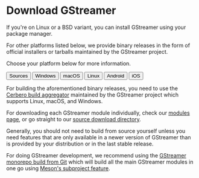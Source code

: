 # Download GStreamer

If you're on Linux or a BSD variant, you can install GStreamer using your
package manager.

For other platforms listed below, we provide binary releases in
the form of official installers or tarballs maintained by the GStreamer
project. 

Choose your platform below for more information.

<div class="dl-content">
<div class="dl-tablist" role="tablist">
  <button class="dl-tab dl-tab-r" id="tab-sources" aria-selected="true" aria-controls="panel-sources" role="tab">Sources</button>
  <button class="dl-tab dl-tab-g" id="tab-windows" aria-selected="false" aria-controls="panel-windows" role="tab">Windows</button>
  <button class="dl-tab dl-tab-g" id="tab-macos" aria-selected="false" aria-controls="panel-macos" role="tab">macOS</button>
  <button class="dl-tab dl-tab-g" id="tab-linux" aria-selected="false" aria-controls="panel-linux" role="tab">Linux</button>
  <button class="dl-tab dl-tab-b" id="tab-android" aria-selected="false" aria-controls="panel-android" role="tab">Android</button>
  <button class="dl-tab dl-tab-b" id="tab-ios" aria-selected="false" aria-controls="panel-ios" role="tab">iOS</button>
</div>

<!-- SOURCES -->
<div class="dl-panel" id="panel-sources" role="tabpanel" tabindex="0" aria-labelledby="tab-sources">
<!-- 
  Please note the empty line between the <div> and its content.
  This is needed for Markdown to be parsed inside HTML blocks. 
-->

For building the aforementioned binary releases, you need to use the [Cerbero
build aggregator](https://gitlab.freedesktop.org/gstreamer/cerbero/#description)
maintained by the GStreamer project which supports Linux, macOS, and Windows.

For downloading each GStreamer module individually, check our [modules
page](/modules/), or go straight to our [source download directory](/src/).

Generally, you should not need to build from source yourself unless you need
features that are only available in a newer version of GStreamer than is
provided by your distribution or in the last stable release.

For doing GStreamer development, we recommend using the [GStreamer monorepo
build from Git](https://gitlab.freedesktop.org/gstreamer/gstreamer/#getting-started)
which will build all the main GStreamer modules in one go using [Meson's subproject
feature](https://mesonbuild.com/Subprojects.html).
</div>

<!-- WINDOWS -->
<div class="dl-panel" id="panel-windows" role="tabpanel" tabindex="0" aria-labelledby="tab-windows" hidden="">

Binary releases in the form of MSI installers are available. The installers are
split into runtime and development packages. For development, you will want to
install both packages.

* MSVC 64-bit (VS 2019, Release CRT)
  - [1.24.12 runtime installer](/data/pkg/windows/1.24.12/msvc/gstreamer-1.0-msvc-x86_64-1.24.12.msi)
  - [1.24.12 development installer](/data/pkg/windows/1.24.12/msvc/gstreamer-1.0-devel-msvc-x86_64-1.24.12.msi)
* MSVC 32-bit (VS 2019, Release CRT)
  - [1.24.12 runtime installer](/data/pkg/windows/1.24.12/msvc/gstreamer-1.0-msvc-x86-1.24.12.msi)
  - [1.24.12 development installer](/data/pkg/windows/1.24.12/msvc/gstreamer-1.0-devel-msvc-x86-1.24.12.msi)
* MinGW 64-bit
  - [1.24.12 runtime installer](/data/pkg/windows/1.24.12/mingw/gstreamer-1.0-mingw-x86_64-1.24.12.msi)
  - [1.24.12 development installer](/data/pkg/windows/1.24.12/mingw/gstreamer-1.0-devel-mingw-x86_64-1.24.12.msi)
* MinGW 32-bit
  - [1.24.12 runtime installer](/data/pkg/windows/1.24.12/mingw/gstreamer-1.0-mingw-x86-1.24.12.msi)
  - [1.24.12 development installer](/data/pkg/windows/1.24.12/mingw/gstreamer-1.0-devel-mingw-x86-1.24.12.msi)

For each of the above listed targets, [a zip file with `.msm` modules](/data/pkg/windows/1.24.12/)
is available for integration into your own WiX-based app installer.

If you are not sure which to pick between MSVC and MinGW, just pick MSVC.
However, do see the [toolchain compatibility notes](#toolchain-compatibility-notes)
below which may affect you based on what toolchain your app will be built with.

NOTE: The library names in MSVC are different from MinGW; specifically the DLLs
are of the form `foo.dll` instead of `libfoo.dll`.

NOTE: [GstSharp .NET bindings](https://www.nuget.org/packages/GstSharp/)
require the MSVC binaries starting with 1.18.

NOTE: Some of the plugins shipped with the MSVC binaries link to non-gstreamer
libraries built with MinGW because they are built with Autotools. [See below](#toolchain-compatibility-notes)
for what this means for your application.

[Older 1.x binary releases](/data/pkg/windows) are also available.

#### Universal Windows Platform

Binary releases built to target the Universal Windows Platform (UWP). Used for
shipping apps on the Windows Store, such as for an XBox, HoloLens 2, etc.

* UWP Universal (ARM64, X86, X86_64) (VS 2019, Release CRT) (old old stable)
  - [1.20.7 runtime + development tarball](/data/pkg/windows/1.20.7/uwp/gstreamer-1.0-uwp-universal-1.20.7.tar.xz)
* UWP Universal (ARM64, X86, X86_64) (VS 2019, Debug CRT) (old old stable)
  - [1.20.7 runtime + development tarball](/data/pkg/windows/1.20.7/uwp/gstreamer-1.0-uwp+debug-universal-1.20.7.tar.xz)

UWP apps cannot use plugins that use dependencies built with MinGW because of
forbidden APIs. Hence, these plugins are omitted from the binaries.

<a name="toolchain-compatibility-notes"></a>
#### Toolchain Compatibility Notes

On Windows, you can use a number of different toolchains and versions thereof,
and it is not always obvious how these can be mixed and matched with the
binaries provided above by GStreamer.

The first step is ensuring that you're using the correct architecture. You
should not try to mix 32-bit code built with any toolchain with 64-bit code
built with any toolchain.

Next, understand that since GStreamer is written mostly in C, all APIs exported
by GStreamer libraries and plugins use C ABIs. Even plugins written in other
languages such as Rust, C++, C#, Python, etc, are loaded using the C ABI.

This means you can consume the GStreamer binaries from any toolchain that uses
the same C ABI. Using the same [CRT (C Runtime)](https://docs.microsoft.com/en-us/cpp/c-runtime-library/crt-library-features)
is better, but it's not always a requirement. Here's the matrix outlining the
CRT used for each GStreamer version:

| GStreamer version | MinGW        | MSVC         |
| ----------------- | ------------ | ------------ |
| 1.18+             | ucrtbase.dll | ucrtbase.dll |
| 1.16              | msvcrt.dll   | ucrtbase.dll |
| 1.14              | msvcrt.dll   | N/A          |

This is the toolchain compatibility matrix with the stable releases:

| App Toolchain                                         | 1.16 MinGW | 1.16 MSVC | 1.18+ MinGW | 1.18+ MSVC |
| ----------------------------------------------------- | ---------- | --------- | ----------- | ---------- |
| Visual Studio 2015 and newer (ucrtbase.dll)           | PARTIAL    | FULL      | FULL        | FULL       |
| Visual Studio 2013 and older (msvcrt.dll)             | PARTIAL    | PARTIAL   | PARTIAL     | PARTIAL    |
| [MinGW](http://mingw.org) (msvcrt.dll)                | FULL       | PARTIAL   | PARTIAL     | PARTIAL    |
| [MinGW-w64](https://mingw-w64.org) (msvcrt.dll)       | FULL       | PARTIAL   | PARTIAL     | PARTIAL    |
| [MSYS2 MinGW-w64](https://www.msys2.org) (msvcrt.dll) | FULL       | PARTIAL   | PARTIAL     | PARTIAL    |
| [Cygwin](http://cygwin.com)                           | NONE       | NONE      | NONE        | NONE       |

**FULL** means full C compatibility, including debugging symbols.

**PARTIAL** means mixing the two should be fine as long as you are careful while
[passing memory across CRT boundaries](https://docs.microsoft.com/en-us/cpp/c-runtime-library/potential-errors-passing-crt-objects-across-dll-boundaries).

**NONE** means fully unsupported, and *will* lead to crashes.
</div>

<!-- MACOS -->
<div class="dl-panel" id="panel-macos" role="tabpanel" tabindex="0" aria-labelledby="tab-macos" hidden="">

Binary releases in the form of `.pkg` framework installers are available. The
installers are split into runtime and development packages. For development,
you will want to install _both_ packages. The target SDK version for 1.20 and
1.22 was macOS 10.11, and for 1.24 it is macOS 10.13 (High Sierra).

* **macOS Universal (X86_64 &amp; ARM64) 1.24 release (current stable version)**
  - **[1.24.12 runtime installer](/data/pkg/osx/1.24.12/gstreamer-1.0-1.24.12-universal.pkg)**
  - **[1.24.12 development installer](/data/pkg/osx/1.24.12/gstreamer-1.0-devel-1.24.12-universal.pkg)**
* macOS Universal (X86_64 &amp; ARM64) 1.22 release (old stable version)
  - [1.22.12 runtime installer](/data/pkg/osx/1.22.12/gstreamer-1.0-1.22.12-universal.pkg)
  - [1.22.12 development installer](/data/pkg/osx/1.22.12/gstreamer-1.0-devel-1.22.12-universal.pkg)

GStreamer is also available as a 
[![Homebrew package](https://repology.org/badge/version-for-repo/homebrew/gstreamer.svg)](https://formulae.brew.sh/formula/gstreamer), and you should be
able to use that. However, please note that some plugins are not shipped by
Homebrew, and you should avoid mixing Homebrew and the official installers on
the same system.


[Older 1.x binary releases](/data/pkg/osx) are also available.
</div>

<!-- LINUX -->
<div class="dl-panel" id="panel-linux" role="tabpanel" tabindex="0" aria-labelledby="tab-linux" hidden="">

All Linux distributions and many BSD variants provide packages of GStreamer.
You will find these in your distribution's package repository.

[![Arch package](https://repology.org/badge/version-for-repo/arch/gstreamer.svg?header=Arch)](https://repology.org/project/gstreamer/versions)
[![Debian 13 package](https://repology.org/badge/version-for-repo/debian_13/gstreamer.svg?header=Debian)](https://repology.org/project/gstreamer/versions)
[![Fedora 40 package](https://repology.org/badge/version-for-repo/fedora_40/gstreamer.svg?header=Fedora)](https://repology.org/project/gstreamer/versions)
[![Manjaro Stable package](https://repology.org/badge/version-for-repo/manjaro_stable/gstreamer.svg?header=Manjaro)](https://repology.org/project/gstreamer/versions)
[![openSUSE Leap 15.6 package](https://repology.org/badge/version-for-repo/opensuse_leap_15_6/gstreamer.svg?header=openSUSE)](https://repology.org/project/gstreamer/versions)
[![Ubuntu 24.04 package](https://repology.org/badge/version-for-repo/ubuntu_24_04/gstreamer.svg?header=Ubuntu)](https://repology.org/project/gstreamer/versions)

Note that some distributions split the GStreamer plugins up further than the
upstream sources. Additionally, some distributions do not include some plugins
from the gst-plugins-bad package, or omit the gst-plugins-ugly and gst-libav
packages entirely in their main repository for legal reasons.

</div>

<!-- ANDROID -->
<div class="dl-panel" id="panel-android" role="tabpanel" tabindex="0" aria-labelledby="tab-android" hidden="">

Binary releases are available with each in the form of a single "universal"
tarball with `armv7`, `arm64`, `x86`, and `x86_64` architectures in subfolders.

* **Android Universal [1.24.12 tarball](/data/pkg/android/1.24.12/gstreamer-1.0-android-universal-1.24.12.tar.xz) (current stable version)**
* Android Universal [1.22.12 tarball](/data/pkg/android/1.22.12/gstreamer-1.0-android-universal-1.22.12.tar.xz) (old stable version)

The Android NDKs used by our stable releases are:

| GStreamer version | NDK Version |
| ----------------- | ----------- |
| 1.24.x            | r25c        |
| 1.22.x            | r21         |
| 1.20.x            | r21         |
| 1.18.x            | r21         |
| 1.16.x            | r18b        |

The Android APIs targeted by our stable release(s) are:

| Architecture | API Targeted<br/><small>(GStreamer <= 1.20)</small> | API Targeted<br/><small>(GStreamer >= 1.22)</small> |
| ------------ | -------------------------------------------------- | -------------------------------------------------- |
| armv7        | v16 (Jelly Bean)                                   | v21 (Lollipop)                                    |
| x86          | v16 (Jelly Bean)                                   | v21 (Lollipop)                                    |
| arm64        | v21 (Lollipop)                                     | v21 (Lollipop)                                    |
| x86_64       | v21 (Lollipop)                                     | v21 (Lollipop)                                    |

[Older 1.x binary releases](/data/pkg/android) are also available.
</div>

<!-- iOS -->
<div class="dl-panel" id="panel-ios" role="tabpanel" tabindex="0" aria-labelledby="tab-ios" hidden="">

Binary releases that integrate into XCode are available in the form of a single
"universal" package with fat library frameworks. Bitcode support is built-in
and the target SDK version for 1.16.x was iOS 9.0, for 1.18.x, 1.20.x and
1.22.x it was iOS 11.0, and for 1.24.x it is iOS 12.0.

* **iOS Universal [1.24.12 framework](/data/pkg/ios/1.24.12/gstreamer-1.0-devel-1.24.12-ios-universal.pkg) (ARM64, X86_64) (current stable version)**
* iOS Universal [1.22.12 framework](/data/pkg/ios/1.22.12/gstreamer-1.0-devel-1.22.12-ios-universal.pkg) (ARM64, X86_64) (old stable version)

[Older 1.x binary releases](/data/pkg/ios) are also available.
</div></div>
